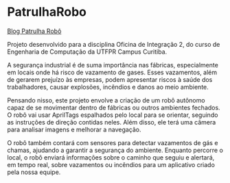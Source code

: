 # PatrulhaRobo

[Blog Patrulha Robô](https://www.notion.so/Patrulha-Rob-12103987007e80c881e9e9322f15c88d?pvs=4)

Projeto desenvolvido para a disciplina Oficina de Integração 2, do curso de Engenharia de Computação da UTFPR Campus Curitiba.  

A segurança industrial é de suma importância nas fábricas, especialmente em locais onde há risco de vazamento de gases. Esses vazamentos, além de gerarem prejuízo às empresas, podem apresentar riscos à saúde dos trabalhadores, causar explosões, incêndios e danos ao meio ambiente.  

Pensando nisso, este projeto envolve a criação de um robô autônomo capaz de se movimentar dentro de fábricas ou outros ambientes fechados. O robô vai usar AprilTags espalhados pelo local para se orientar, seguindo as instruções de direção contidas neles. Além disso, ele terá uma câmera para analisar imagens e melhorar a navegação.  

O robô também contará com sensores para detectar vazamentos de gás e chamas, ajudando a garantir a segurança do ambiente. Enquanto percorre o local, o robô enviará informações sobre o caminho que seguiu e alertará, em tempo real, sobre vazamentos ou incêndios para um aplicativo criado pela nossa equipe.  
